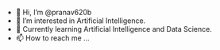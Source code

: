 - 👋 Hi, I’m @pranav620b
- 👀 I’m interested in Artificial Intelligence.
- 🌱 Currently learning Artificial Intelligence and Data Science.
- 📫 How to reach me ...

<!---
pranav620b/pranav620b is a ✨ special ✨ repository because its `README.md` (this file) appears on your GitHub profile.
You can click the Preview link to take a look at your changes.
--->

